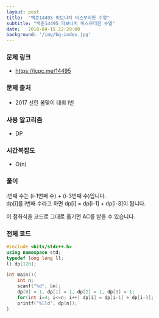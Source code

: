 ```yaml
---
layout: post
title:  "백준14495 피보나치 비스무리한 수열"
subtitle: "백준14495 피보나치 비스무리한 수열"
date:   2018-04-15 22:29:00
background: '/img/bg-index.jpg'
---
```


### 문제 링크
* https://icpc.me/14495

### 문제 출처
* 2017 선린 봄맞이 대회 I번

### 사용 알고리즘
* DP

### 시간복잡도
* O(n)

### 풀이
i번째 수는 (i-1번째 수) + (i-3번째 수)입니다.<br>
dp[i]를 i번째 수라고 하면 dp[i] = dp[i-1] + dp[i-3]이 됩니다.

이 점화식을 코드로 그대로 옮기면 AC를 받을 수 있습니다.

### 전체 코드
```cpp
#include <bits/stdc++.h>
using namespace std;
typedef long long ll;
ll dp[120];

int main(){
	int n;
	scanf("%d", &n);
	dp[0] = 1, dp[1] = 1, dp[2] = 1, dp[3] = 1;
	for(int i=4; i<=n; i++) dp[i] = dp[i-1] + dp[i-3];
	printf("%lld", dp[n]);
}
```
